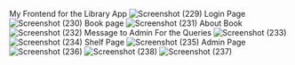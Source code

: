 My Frontend for the Library App
![Screenshot (229)](https://github.com/user-attachments/assets/7d282652-27cf-4450-9687-9b2869869be5)
Login Page
![Screenshot (230)](https://github.com/user-attachments/assets/4cc23737-5811-4faf-a40c-0192e5f21cad)
Book page
![Screenshot (231)](https://github.com/user-attachments/assets/a26c580f-c4a4-4770-b4f2-60d41211a28e)
About Book
![Screenshot (232)](https://github.com/user-attachments/assets/2672871d-baee-45d3-a2b2-27cd066b2141)
Message to Admin For the Queries
![Screenshot (233)](https://github.com/user-attachments/assets/a7ce6dee-bf3f-4200-b106-b0c12d26e176)
![Screenshot (234)](https://github.com/user-attachments/assets/14e40527-a9c1-41b4-9c2d-d2e2ac6adb7d)
Shelf Page
![Screenshot (235)](https://github.com/user-attachments/assets/545f2b0e-2e7f-4240-8e0e-6efc797f9f26)
Admin Page
![Screenshot (236)](https://github.com/user-attachments/assets/5eb115cf-0773-419b-8771-4849b425a9ec)
![Screenshot (238)](https://github.com/user-attachments/assets/9807d6b6-ce74-4f1f-b08c-5b5a154ef3bb)
![Screenshot (237)](https://github.com/user-attachments/assets/7ff35417-3a5c-4627-b8cc-0115bc0d9eed)
